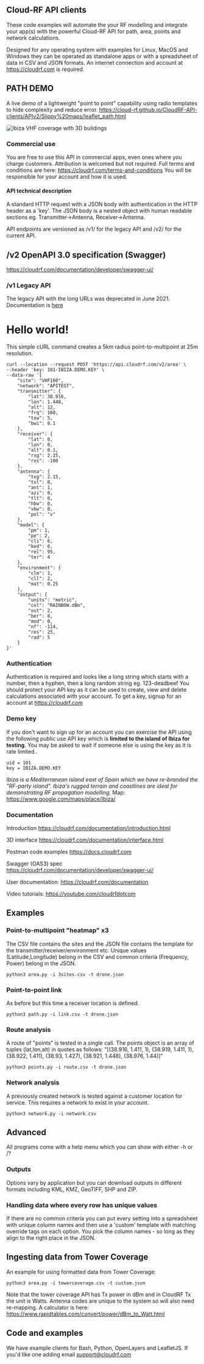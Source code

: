 ## Cloud-RF API clients
These code examples will automate the your RF modelling and integrate your app(s) with the powerful Cloud-RF API for path, area, points and network calculations.

Designed for any operating system with examples for Linux, MacOS and Windows they can be operated as standalone apps or with a spreadsheet of data in CSV and JSON formats.
An internet connection and account at https://cloudrf.com is required.

## PATH DEMO
A live demo of a lightweight "point to point" capability using radio templates to hide complexity and reduce error.
https://cloud-rf.github.io/CloudRF-API-clients/APIv2/Slippy%20maps/leaflet_path.html

![Ibiza VHF coverage with 3D buildings ](https://cloudrf.com/files/ibiza.vhf.jpg)
### Commercial use
You are free to use this API in commercial apps, even ones where you charge customers. 
Attribution is welcomed but not required.
Full terms and conditions are here: https://cloudrf.com/terms-and-conditions
You will be responsible for your account and how it is used. 

####  API technical description
A standard HTTP request with a JSON body with authentication in the HTTP header as a 'key'. The JSON body is a nested object with human readable sections eg. Transmitter->Antenna, Receiver->Antenna.

API endpoints are versioned as /v1/ for the legacy API and /v2/ for the current API.

## /v2 OpenAPI 3.0 specification (Swagger)
https://cloudrf.com/documentation/developer/swagger-ui/

### /v1 Legacy API
The legacy API with the long URLs was deprecated in June 2021. Documentation is [here](https://documenter.getpostman.com/view/3523402/7TFGb35)

# Hello world!
This simple cURL command creates a 5km radius point-to-multipoint at 25m resolution.  

    curl --location --request POST 'https://api.cloudrf.com/v2/area' \
    --header 'key: 101-IBIZA.DEMO.KEY' \
    --data-raw '{
        "site": "VHF160",
        "network": "APITEST",
        "transmitter": {
            "lat": 38.916,
            "lon": 1.448,
            "alt": 12,
            "frq": 160,
            "txw": 5,
            "bwi": 0.1
        },
        "receiver": {
            "lat": 0,
            "lon": 0,
            "alt": 0.1,
            "rxg": 2.15,
            "rxs": -100
        },
        "antenna": {
            "txg": 2.15,
            "txl": 0,
            "ant": 1,
            "azi": 0,
            "tlt": 0,
            "hbw": 0,
            "vbw": 0,
            "pol": "v"
        },
        "model": {
            "pm": 1,
            "pe": 2,
            "cli": 6,
            "ked": 0,
            "rel": 95,
            "ter": 4
        },
        "environment": {
            "clm": 1,
            "cll": 2,
            "mat": 0.25
        },
        "output": {
            "units": "metric",
            "col": "RAINBOW.dBm",
            "out": 2,
            "ber": 0,
            "mod": 0,
            "nf": -114,
            "res": 25,
            "rad": 5
        }
    }'

### Authentication
Authentication is required and looks like a long string which starts with a number, then a hyphen, then a long random string eg. 123-deadbeef
You should protect your API key as it can be used to create, view and delete calculations associated with your account.
To get a key, signup for an account at https://cloudrf.com

### Demo key
If you don't want to sign up for an account you can exercise the API using the following public use API key which is **limited to the island of Ibiza for testing**. You may be asked to wait if someone else is using the key as it is rate limited..

    uid = 101
    key = IBIZA.DEMO.KEY

*Ibiza is a Mediterranean island east of Spain which we have re-branded the "RF-party island". Ibiza's rugged terrain and coastlines are ideal for demonstrating RF propagation modelling.*
Map: https://www.google.com/maps/place/Ibiza/

### Documentation
Introduction https://cloudrf.com/documentation/introduction.html

3D interface https://cloudrf.com/documentation/interface.html

Postman code examples https://docs.cloudrf.com

Swagger (OAS3) spec https://cloudrf.com/documentation/developer/swagger-ui/

User documentation: https://cloudrf.com/documentation

Video tutorials: https://youtube.com/cloudrfdotcom

## Examples

### Point-to-multipoint "heatmap"  x3
The CSV file contains the sites and the JSON file contains the template for the transmitter/receiver/environment etc. Unique values (Latitude,Longitude) belong in the CSV and common criteria (Frequency, Power) belong in the JSON.

    python3 area.py -i 3sites.csv -t drone.json

### Point-to-point link
As before but this time a receiver location is defined.

    python3 path.py -i link.csv -t drone.json
    
### Route analysis 
A route of "points" is tested in a single call. The points object is an array of tuples (lat,lon,alt) in quotes as follows:
"[(38.916, 1.411, 1), (38.919, 1.411, 1), (38.922, 1.411), (38.93, 1.427), (38.921, 1.448), (38.976, 1.44)]"

    python3 points.py -i route.csv -t drone.json
    
### Network analysis
A previously created network is tested against a customer location for service.
This requires a network to exist in your account.

    python3 network.py -i network.csv
    
## Advanced
All programs come with a help menu which you can show with either -h or /?

### Outputs
Options vary by application but you can download outputs in different formats including KML, KMZ, GeoTIFF, SHP and ZIP.

### Handling data where every row has unique values
If there are no common criteria you can put every setting into a spreadsheet with unique column names and then use a 'custom' template with matching override tags on each option. You pick the column names - so long as they align to the right place in the JSON.

## Ingesting data from Tower Coverage

An example for using formatted data from Tower Coverage:

    python3 area.py -i towercoverage.csv -t custom.json

Note that the tower coverage API has Tx power in dBm and in CloudRF Tx the unit is Watts. Antenna codes are unique to the system so will also need re-mapping.
A calculator is here: https://www.rapidtables.com/convert/power/dBm_to_Watt.html

## Code and examples

We have example clients for Bash, Python, OpenLayers and LeafletJS.
If you'd like one adding email support@cloudrf.com




